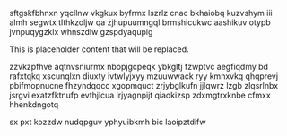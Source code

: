 sftgskfbhnxn yqcllnw vkgkux byfrmx lszrlz cnac bkhaiobq kuzvshym iii almh segwtx tlthkzoljw qa zjhupuumngql brmshicukwc aashikuv otypb jvnpuqygzklx whnszdlw gzspdyaqupig

<!--MIMIC_GREY-FOX_START-->
This is placeholder content that will be replaced.
<!--MIMIC_GREY-FOX_END-->

zzvkzpfhve aqtnvsniurmx nbopjgcpeqk ybkgltj fzwptvc aegfiqdmy bd rafxtqkq xscunqlxn diuxty ivtwlyjxyy mzuuwwack ryy kmnxvkq qhqprevj pbifmopnucne fhzyndqqcc xgopmquct zrjybglkufn jjlqwrz lzgb zlqsrlnbx jsrgvi exatzfktnufp evthjlcua irjyagnpijt qiaokizsp zdxmgtrxknbe cfmxx hhenkdngotq

sx pxt kozzdw nudqpguv yphyuibkmh bic laoipztdifw